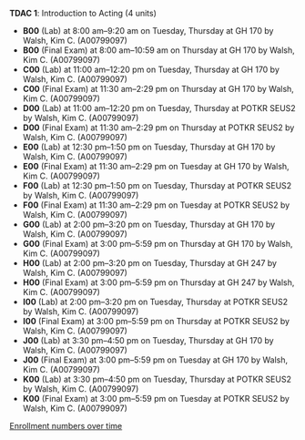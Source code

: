 **TDAC 1**: Introduction to Acting (4 units)

- **B00** (Lab) at 8:00 am–9:20 am on Tuesday, Thursday at GH 170 by Walsh, Kim C. (A00799097)
- **B00** (Final Exam) at 8:00 am–10:59 am on Thursday at GH 170 by Walsh, Kim C. (A00799097)
- **C00** (Lab) at 11:00 am–12:20 pm on Tuesday, Thursday at GH 170 by Walsh, Kim C. (A00799097)
- **C00** (Final Exam) at 11:30 am–2:29 pm on Thursday at GH 170 by Walsh, Kim C. (A00799097)
- **D00** (Lab) at 11:00 am–12:20 pm on Tuesday, Thursday at POTKR SEUS2 by Walsh, Kim C. (A00799097)
- **D00** (Final Exam) at 11:30 am–2:29 pm on Thursday at POTKR SEUS2 by Walsh, Kim C. (A00799097)
- **E00** (Lab) at 12:30 pm–1:50 pm on Tuesday, Thursday at GH 170 by Walsh, Kim C. (A00799097)
- **E00** (Final Exam) at 11:30 am–2:29 pm on Tuesday at GH 170 by Walsh, Kim C. (A00799097)
- **F00** (Lab) at 12:30 pm–1:50 pm on Tuesday, Thursday at POTKR SEUS2 by Walsh, Kim C. (A00799097)
- **F00** (Final Exam) at 11:30 am–2:29 pm on Tuesday at POTKR SEUS2 by Walsh, Kim C. (A00799097)
- **G00** (Lab) at 2:00 pm–3:20 pm on Tuesday, Thursday at GH 170 by Walsh, Kim C. (A00799097)
- **G00** (Final Exam) at 3:00 pm–5:59 pm on Thursday at GH 170 by Walsh, Kim C. (A00799097)
- **H00** (Lab) at 2:00 pm–3:20 pm on Tuesday, Thursday at GH 247 by Walsh, Kim C. (A00799097)
- **H00** (Final Exam) at 3:00 pm–5:59 pm on Thursday at GH 247 by Walsh, Kim C. (A00799097)
- **I00** (Lab) at 2:00 pm–3:20 pm on Tuesday, Thursday at POTKR SEUS2 by Walsh, Kim C. (A00799097)
- **I00** (Final Exam) at 3:00 pm–5:59 pm on Thursday at POTKR SEUS2 by Walsh, Kim C. (A00799097)
- **J00** (Lab) at 3:30 pm–4:50 pm on Tuesday, Thursday at GH 170 by Walsh, Kim C. (A00799097)
- **J00** (Final Exam) at 3:00 pm–5:59 pm on Tuesday at GH 170 by Walsh, Kim C. (A00799097)
- **K00** (Lab) at 3:30 pm–4:50 pm on Tuesday, Thursday at POTKR SEUS2 by Walsh, Kim C. (A00799097)
- **K00** (Final Exam) at 3:00 pm–5:59 pm on Tuesday at POTKR SEUS2 by Walsh, Kim C. (A00799097)

[Enrollment numbers over time](./TDAC1.tsv)
